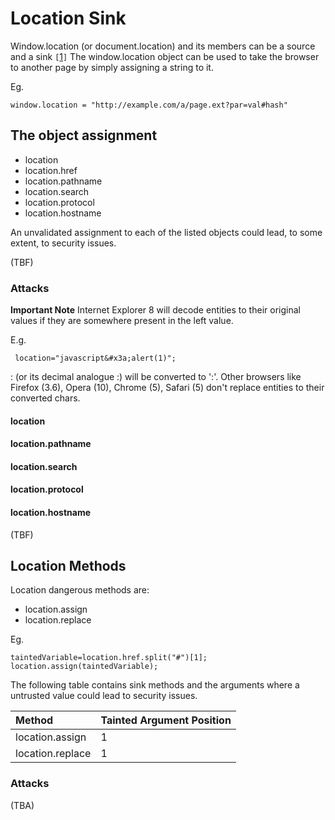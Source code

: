 # Location Sink #

Window.location (or document.location) and its members can be a source and a sink `[`[1](References.md)`]`
The window.location object can be used to take the browser to another page by simply
assigning a string to it.

Eg.
```
window.location = "http://example.com/a/page.ext?par=val#hash"
```

## The object assignment ##

  * location
  * location.href
  * location.pathname
  * location.search
  * location.protocol
  * location.hostname

An unvalidated assignment to each of the listed objects could lead,
to some extent, to security issues.


(TBF)

### Attacks ###

**Important Note**
Internet Explorer 8 will decode entities to their original values if they are somewhere present in the left value.

E.g.
```
 location="javascript&#x3a;alert(1)";
```

&#x3a; (or its decimal analogue &#58;) will be converted to ':'.
Other browsers like Firefox (3.6), Opera (10), Chrome (5), Safari (5) don't replace entities to their converted chars.

#### location ####

#### location.pathname ####

#### location.search ####

#### location.protocol ####

#### location.hostname ####


(TBF)

## Location Methods ##

Location dangerous methods are:

  * location.assign
  * location.replace

Eg.
```
taintedVariable=location.href.split("#")[1];
location.assign(taintedVariable);
```

The following table contains sink methods and the arguments where a untrusted value could lead to security issues.

| **Method** | **Tainted Argument Position** |
|:-----------|:------------------------------|
|  location.assign      | 1                             |
|  location.replace      | 1                             |

### Attacks ###

(TBA)